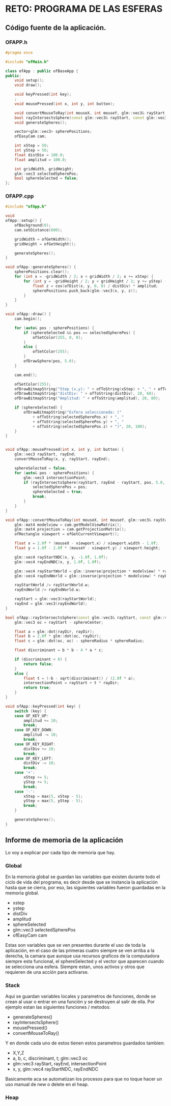 # RETO: PROGRAMA DE LAS ESFERAS

## Código fuente de la aplicación.

### OFAPP.h

```cpp
#pragma once

#include "ofMain.h"

class ofApp : public ofBaseApp {
public:
	void setup();
	void draw();

	void keyPressed(int key);
	;
	void mousePressed(int x, int y, int button);

	void convertMouseToRay(int mouseX, int mouseY, glm::vec3& rayStart, glm::vec3& rayEnd);
	bool rayIntersectsSphere(const glm::vec3& rayStart, const glm::vec3& rayDir, const glm::vec3& sphereCenter, float sphereRadius, glm::vec3& intersectionPoint);
	void generateSpheres();

	vector<glm::vec3> spherePositions;
	ofEasyCam cam;

	int xStep = 50;
	int yStep = 50;
	float distDiv = 100.0;
	float amplitud = 100.0;

	int gridWidth, gridHeight;
	glm::vec3 selectedSpherePos;
	bool sphereSelected = false;
};
```
### OFAPP.cpp

```cpp
#include "ofApp.h"

void
ofApp::setup() {
	ofBackground(0);
	cam.setDistance(600);

	gridWidth = ofGetWidth();
	gridHeight = ofGetHeight();

	generateSpheres();
}

void ofApp::generateSpheres() {
	spherePositions.clear();
	for (int x = -gridWidth / 2; x < gridWidth / 2; x += xStep) {
		for (int y = -gridHeight / 2; y < gridHeight / 2; y += yStep) {
			float z = cos(ofDist(x, y, 0, 0) / distDiv) * amplitud;
			spherePositions.push_back(glm::vec3(x, y, z));
		}
	}
}

void ofApp::draw() {
	cam.begin();

	for (auto& pos : spherePositions) {
		if (sphereSelected && pos == selectedSpherePos) {
			ofSetColor(255, 0, 0);
		}
		else {
			ofSetColor(255);
		}
		ofDrawSphere(pos, 5.0);
	}

	cam.end();

	ofSetColor(255);
	ofDrawBitmapString("Step (x,y): " + ofToString(xStep) + ", " + ofToString(yStep), 20, 40);
	ofDrawBitmapString("distDiv: " + ofToString(distDiv), 20, 60);
	ofDrawBitmapString("Amplitud: " + ofToString(amplitud), 20, 80);

	if (sphereSelected) {
		ofDrawBitmapString("Esfera seleccionada: ("
			+ ofToString(selectedSpherePos.x) + ", "
			+ ofToString(selectedSpherePos.y) + ", "
			+ ofToString(selectedSpherePos.z) + ")", 20, 100);
	}
}


void ofApp::mousePressed(int x, int y, int button) {
	glm::vec3 rayStart, rayEnd;
	convertMouseToRay(x, y, rayStart, rayEnd);

	sphereSelected = false;
	for (auto& pos : spherePositions) {
		glm::vec3 intersectionPoint;
		if (rayIntersectsSphere(rayStart, rayEnd - rayStart, pos, 5.0, intersectionPoint)) {
			selectedSpherePos = pos;
			sphereSelected = true;
			break;
		}
	}
}

void ofApp::convertMouseToRay(int mouseX, int mouseY, glm::vec3& rayStart, glm::vec3& rayEnd) {
	glm::mat4 modelview = cam.getModelViewMatrix();
	glm::mat4 projection = cam.getProjectionMatrix();
	ofRectangle viewport = ofGetCurrentViewport();

	float x = 2.0f * (mouseX - viewport.x) / viewport.width - 1.0f;
	float y = 1.0f - 2.0f * (mouseY - viewport.y) / viewport.height;

	glm::vec4 rayStartNDC(x, y, -1.0f, 1.0f);
	glm::vec4 rayEndNDC(x, y, 1.0f, 1.0f);

	glm::vec4 rayStartWorld = glm::inverse(projection * modelview) * rayStartNDC;
	glm::vec4 rayEndWorld = glm::inverse(projection * modelview) * rayEndNDC;

	rayStartWorld /= rayStartWorld.w;
	rayEndWorld /= rayEndWorld.w;

	rayStart = glm::vec3(rayStartWorld);
	rayEnd = glm::vec3(rayEndWorld);
}

bool ofApp::rayIntersectsSphere(const glm::vec3& rayStart, const glm::vec3& rayDir, const glm::vec3& sphereCenter, float sphereRadius, glm::vec3& intersectionPoint) {
	glm::vec3 oc = rayStart - sphereCenter;

	float a = glm::dot(rayDir, rayDir);
	float b = 2.0f * glm::dot(oc, rayDir);
	float c = glm::dot(oc, oc) - sphereRadius * sphereRadius;

	float discriminant = b * b - 4 * a * c;

	if (discriminant < 0) {
		return false;
	}
	else {
		float t = (-b - sqrt(discriminant)) / (2.0f * a);
		intersectionPoint = rayStart + t * rayDir;
		return true;
	}
}

void ofApp::keyPressed(int key) {
	switch (key) {
	case OF_KEY_UP:
		amplitud += 10;
		break;
	case OF_KEY_DOWN:
		amplitud -= 10;
		break;
	case OF_KEY_RIGHT:
		distDiv += 10;
		break;
	case OF_KEY_LEFT:
		distDiv -= 10;
		break;
	case '+':
		xStep += 5;
		yStep += 5;
		break;
	case '-':
		xStep = max(5, xStep - 5);
		yStep = max(5, yStep - 5);
		break;
	}

	generateSpheres();
}

```

## Informe de memoria de la aplicación

Lo voy a explicar por cada tipo de memoria que hay.

### Global

En la memoria global se guardan las variables que existen durante todo el ciclo de vida del programa, es decir desde que se instancia la aplicación hasta que se cierra, por eso, las siguientes variables fueron guardadas en la memoria global.

- xstep
- ystep
- distDiv
- amplitud
- sphereSelected
- glm::vec3 selectedSpherePos
- ofEasyCam cam

Estas son variables que se ven presentes durante el uso de toda la aplicación, en el caso de las primeras cuatro siempre se ven arriba a la derecha, la camara que aunque usa recursos graficos de la computadora siempre esta funcional, el sphereSelected y el vector que aparecen cuando se selecciona una esfera. Siempre estan, unos activos y otros que requieren de una acción para activarse.

### Stack

Aqui se guardan variables locales y parametros de funciones, donde se crean al usar o entrar en una función y se destruyen al salir de ella. Por ejemplo estan las siguientes funciones / metodos:

- generateSpheres()
- rayIntersectsSphere()
- mousePressed()
- convertMouseToRay()

Y en donde cada uno de estos tienen estos parametros guardados tambien:

- X,Y,Z
- a, b, c, discriminant, t; glm::vec3 oc
- glm::vec3 rayStart, rayEnd, intersectionPoint
- x, y, glm::vec4 rayStartNDC, rayEndNDC

Basicamente aca se automatizan los procesos para que no toque hacer un uso manual de new o delete en el heap.

### Heap